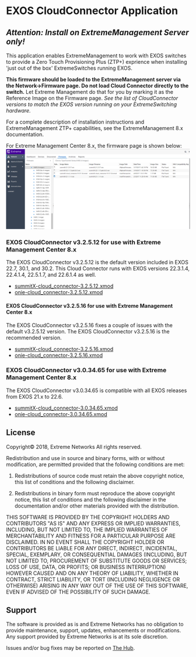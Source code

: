 # EXOS CloudConnector Application
## _Attention: Install on ExtremeManagement Server only!_
This application enables ExtremeManagement to work with EXOS switches to provide a Zero Touch Provisioning Plus (ZTP+) exprience when installing 'just out of the box' ExtremeSwitches running EXOS.

__This firmware should be loaded to the ExtremeManagement server via the Network->Firmware page. Do not load Cloud Connector directly to the switch.__ 
Let Extreme Management do that for you by marking it as the Reference Image on the Firmware page.
_See the list of CloudConnector versions to match the EXOS version running on your ExtremeSwitching hardware._

For a complete description of installation instructions and ExtremeManagement ZTP+ capabilities, see the ExtremeManagement 8.x documentation.

For Extreme Management Center 8.x, the firmware page is shown below:
![](EMC8_0.png "ExtremeManagement Reference image")

### EXOS CloudConnector v3.2.5.12 for use with Extreme Management Center 8.x
The EXOS CloudConnector v3.2.5.12 is the default version included in EXOS 22.7, 30.1, and 30.2.  This Cloud Connector runs with EXOS versions 22.3.1.4, 22.4.1.4, 22.5.1.7, and 22.6.1.4 as well.
- [summitX-cloud_connector-3.2.5.12.xmod](summitX-cloud_connector-3.2.5.12.xmod?raw=true)
- [onie-cloud_connector-3.2.5.12.xmod](onie-cloud_connector-3.2.5.12.xmod?raw=true)

#### EXOS CloudConnector v3.2.5.16 for use with Extreme Management Center 8.x
The EXOS CloudConnector v3.2.5.16 fixes a couple of issues with the default v3.2.5.12 version.  The EXOS CloudConnector v3.2.5.16 is the recommended version.
- [summitX-cloud_connector-3.2.5.16.xmod](summitX-cloud_connector-3.2.5.16.xmod?raw=true)
- [onie-cloud_connector-3.2.5.16.xmod](onie-cloud_connector-3.2.5.16.xmod?raw=true)

### EXOS CloudConnector v3.0.34.65 for use with Extreme Management Center 8.x
The EXOS CloudConnector v3.0.34.65 is compatible with all EXOS releases from EXOS 21.x to 22.6.
- [summitX-cloud_connector-3.0.34.65.xmod](summitX-cloud_connector-3.0.34.65.xmod?raw=true)
- [onie-cloud_connector-3.0.34.65.xmod](onie-cloud_connector-3.0.34.65.xmod?raw=true)


## License
Copyright© 2018, Extreme Networks
All rights reserved.

Redistribution and use in source and binary forms, with or without modification,
are permitted provided that the following conditions are met:

1. Redistributions of source code must retain the above copyright notice, this
list of conditions and the following disclaimer.

2. Redistributions in binary form must reproduce the above copyright notice,
this list of conditions and the following disclaimer in the documentation
and/or other materials provided with the distribution.

THIS SOFTWARE IS PROVIDED BY THE COPYRIGHT HOLDERS AND CONTRIBUTORS "AS IS" AND
ANY EXPRESS OR IMPLIED WARRANTIES, INCLUDING, BUT NOT LIMITED TO, THE IMPLIED
WARRANTIES OF MERCHANTABILITY AND FITNESS FOR A PARTICULAR PURPOSE ARE
DISCLAIMED. IN NO EVENT SHALL THE COPYRIGHT HOLDER OR CONTRIBUTORS BE LIABLE
FOR ANY DIRECT, INDIRECT, INCIDENTAL, SPECIAL, EXEMPLARY, OR CONSEQUENTIAL
DAMAGES (INCLUDING, BUT NOT LIMITED TO, PROCUREMENT OF SUBSTITUTE GOODS OR
SERVICES; LOSS OF USE, DATA, OR PROFITS; OR BUSINESS INTERRUPTION) HOWEVER
CAUSED AND ON ANY THEORY OF LIABILITY, WHETHER IN CONTRACT, STRICT LIABILITY,
OR TORT (INCLUDING NEGLIGENCE OR OTHERWISE) ARISING IN ANY WAY OUT OF THE USE
OF THIS SOFTWARE, EVEN IF ADVISED OF THE POSSIBILITY OF SUCH DAMAGE.

## Support
The software is provided as is and Extreme Networks has no obligation to provide
maintenance, support, updates, enhancements or modifications.
Any support provided by Extreme Networks is at its sole discretion.

Issues and/or bug fixes may be reported on [The Hub](https://community.extremenetworks.com/extreme).

